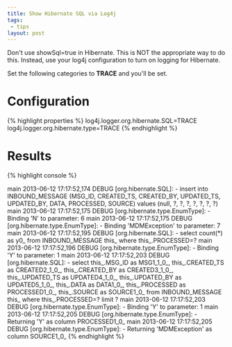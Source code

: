 ```yaml
---
title: Show Hibernate SQL via Log4j
tags:
 - tips
layout: post
---
```


Don't use showSql=true in Hibernate.  This is NOT the appropriate way to do this.
Instead, use your log4j configuration to turn on logging for Hibernate.

Set the following categories to **TRACE** and you'll be set.

# Configuration

{% highlight properties %}
log4j.logger.org.hibernate.SQL=TRACE
log4j.logger.org.hibernate.type=TRACE
{% endhighlight %}

# Results

{% highlight console %}

main 2013-06-12 17:17:52,174 DEBUG [org.hibernate.SQL]: - insert into INBOUND_MESSAGE (MSG_ID, CREATED_TS, CREATED_BY, UPDATED_TS, UPDATED_BY, DATA, PROCESSED, SOURCE) values (null, ?, ?, ?, ?, ?, ?, ?)
main 2013-06-12 17:17:52,175 DEBUG [org.hibernate.type.EnumType]: - Binding 'N' to parameter: 6
main 2013-06-12 17:17:52,175 DEBUG [org.hibernate.type.EnumType]: - Binding 'MDMException' to parameter: 7
main 2013-06-12 17:17:52,195 DEBUG [org.hibernate.SQL]: - select count(*) as y0_ from INBOUND_MESSAGE this_ where this_.PROCESSED=?
main 2013-06-12 17:17:52,196 DEBUG [org.hibernate.type.EnumType]: - Binding 'Y' to parameter: 1
main 2013-06-12 17:17:52,203 DEBUG [org.hibernate.SQL]: - select this_.MSG_ID as MSG1_1_0_, this_.CREATED_TS as CREATED2_1_0_, this_.CREATED_BY as CREATED3_1_0_, this_.UPDATED_TS as UPDATED4_1_0_, this_.UPDATED_BY as UPDATED5_1_0_, this_.DATA as DATA1_0_, this_.PROCESSED as PROCESSED1_0_, this_.SOURCE as SOURCE1_0_ from INBOUND_MESSAGE this_ where this_.PROCESSED=? limit ?
main 2013-06-12 17:17:52,203 DEBUG [org.hibernate.type.EnumType]: - Binding 'Y' to parameter: 1
main 2013-06-12 17:17:52,205 DEBUG [org.hibernate.type.EnumType]: - Returning 'Y' as column PROCESSED1_0_
main 2013-06-12 17:17:52,205 DEBUG [org.hibernate.type.EnumType]: - Returning 'MDMException' as column SOURCE1_0_
{% endhighlight %}
